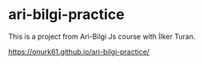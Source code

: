 # ari-bilgi-practice

This is a project from Ari-Bilgi Js course with İlker Turan.


https://onurk61.github.io/ari-bilgi-practice/
